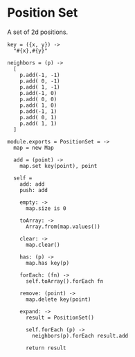Position Set
============

A set of 2d positions.

    key = ({x, y}) ->
      "#{x},#{y}"

    neighbors = (p) ->
      [
        p.add(-1, -1)
        p.add( 0, -1)
        p.add( 1, -1)
        p.add(-1, 0)
        p.add( 0, 0)
        p.add( 1, 0)
        p.add(-1, 1)
        p.add( 0, 1)
        p.add( 1, 1)
      ]

    module.exports = PositionSet = ->
      map = new Map

      add = (point) ->
        map.set key(point), point

      self =
        add: add
        push: add

        empty: ->
          map.size is 0

        toArray: ->
          Array.from(map.values())

        clear: ->
          map.clear()

        has: (p) ->
          map.has key(p)

        forEach: (fn) ->
          self.toArray().forEach fn

        remove: (point) ->
          map.delete key(point)

        expand: ->
          result = PositionSet()

          self.forEach (p) ->
            neighbors(p).forEach result.add

          return result
